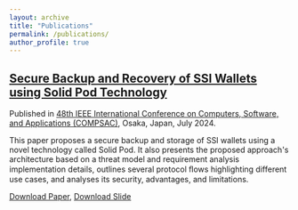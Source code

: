 ```yaml
---
layout: archive
title: "Publications"
permalink: /publications/
author_profile: true
---
```


## [Secure Backup and Recovery of SSI Wallets using Solid Pod Technology](https://ieeexplore.ieee.org/abstract/document/10633417)
Published in [48th IEEE International Conference on Computers, Software, and Applications (COMPSAC)](https://ieeecompsac.computer.org/2024/), Osaka, Japan, July 2024. 

This paper proposes a secure backup and storage of SSI wallets using a novel technology called Solid Pod. It also presents the proposed approach's architecture based on a threat model and requirement analysis implementation details, outlines several protocol ﬂows highlighting different use cases, and analyses its security, advantages, and limitations.

[Download Paper](/files/769600b101.pdf), [Download Slide](/files/PaperPresentation769600b101.pdf)

<!-- {% if site.author.googlescholar %}
  <div class="wordwrap">You can also find my articles on <a href="{{site.author.googlescholar}}">my Google Scholar profile</a>.</div>
{% endif %}

{% include base_path %}

{% for post in site.publications reversed %}
  {% include archive-single.html %}
{% endfor %} -->
